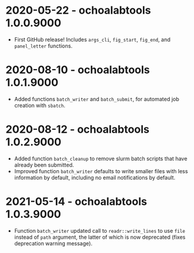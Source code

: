 # 2020-05-22 - ochoalabtools 1.0.0.9000

* First GitHub release!  Includes `args_cli`, `fig_start`, `fig_end`, and `panel_letter` functions.

# 2020-08-10 - ochoalabtools 1.0.1.9000

* Added functions `batch_writer` and `batch_submit`, for automated job creation with `sbatch`.

# 2020-08-12 - ochoalabtools 1.0.2.9000

* Added function `batch_cleanup` to remove slurm batch scripts that have already been submitted.
* Improved function `batch_writer` defaults to write smaller files with less information by default, including no email notifications by default.

# 2021-05-14 - ochoalabtools 1.0.3.9000

* Function `batch_writer` updated call to `readr::write_lines` to use `file` instead of `path` argument, the latter of which is now deprecated (fixes deprecation warning message).
